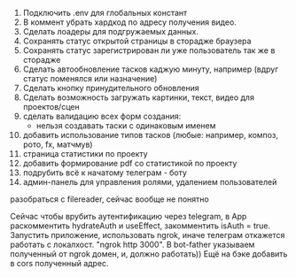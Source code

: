 1. Подключить .env для глобальных констант
2. В коммент убрать хардкод по адресу получения видео.
3. Сделать лоадеры для подгружаемых данных.
4. Сохранять статус открытой страницы в сторадже браузера
5. Сохранять статус зарегистрирован ли уже пользователь так же в сторадже
6. Сделать автообновление тасков каджую минуту, например (вдруг статус поменялся или назначение)
7. Сделать кнопку принудительного обновления
8. Сделать возможность загружать картинки, текст, видео для проектов/сцен
9. сделать валидацию всех форм создания:
    - нельзя создавать таски с одинаковым именем
10. добавить использование типов тасков (любые: например, композ, рото, fx, матчмув)
11. страница статистики по проекту
12. добавить формирование pdf со статистикой по проекту
13. подрубить всё к начатому телеграм - боту
14. админ-панель для управления ролями, удалением пользователей

разобраться с filereader, сейчас вообще не понятно

Сейчас чтобы врубить аутентификацию через telegram, в App раскомментить hydrateAuth и useEffect, закомментить isAuth = true.
Запустить приложение, использовать ngrok, иначе телеграм откажется работать с локалхост. "ngrok http 3000". В bot-father указываем полученный от ngrok домен, и, должно работать)) Ещё на бэке добавить в cors полученный адрес.
